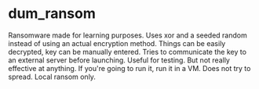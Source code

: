 # dum_ransom
Ransomware made for learning purposes.
Uses xor and a seeded random instead of using an actual encryption method.
Things can be easily decrypted, key can be manually entered. Tries to communicate the key to an external server before launching.
Useful for testing. But not really effective at anything. 
If you're going to run it, run it in a VM. Does not try to spread. Local ransom only. 
